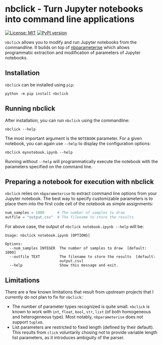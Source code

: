 # nbclick - Turn Jupyter notebooks into command line applications

[![License: MIT](https://img.shields.io/badge/License-MIT-yellow.svg)](https://opensource.org/licenses/MIT)
[![PyPI version](https://badge.fury.io/py/nbclick.svg)](https://badge.fury.io/py/nbclick)

`nbclick` allows you to modify and run Jupyter notebooks from the commandline.
It builds on top of [nbparameterise](https://github.com/takluyver/nbparameterise) which allows
programmatic extraction and modification of parameters of Jupyter notebooks.

## Installation

`nbclick` can be installed using `pip`:

```
python -m pip install nbclick
```

## Running nbclick

After installation, you can run `nbclick` using the commandline:

```
nbclick --help
```

The most important argument is the `NOTEBOOK` parameter. For a given notebook,
you can again use `--help` to display the configuration options:

```
nbclick mynotebook.ipynb --help
```

Running without `--help` will programmatically execute the notebook with
the parameters specified on the command line.

## Preparing a notebook for execution with nbclick

`nbclick` relies on `nbparameterise` to extract command line options from your
Jupyter notebook. The best way to specify customizable parameters is to place
them into the first code cell of the notebook as simple assignments:

```python
num_samples = 1000      # The number of samples to draw
outfile = "output.csv"  # The filename to store the results
```

For above case, the output of `nbclick notebook.ipynb --help` will be:

```
Usage: nbclick notebook.ipynb [OPTIONS]

Options:
  --num_samples INTEGER  The number of samples to draw  [default: 1000]
  --outfile TEXT         The filename to store the results  [default:
                         output.csv]
  --help                 Show this message and exit.
```

## Limitations

There are a few known limitations that result from upstream projects that I currently
do not plan to fix for `nbclick`:

* The number of parameter types recognized is quite small. `nbclick` is known to work
  with `int`, `float`, `bool`, `str`, `list` (of both homogeneous and heterogeneous type).
  Most notably, `nbparameterise` does not support `tuple`s.
* List parameters are restricted to fixed length (defined by their default). This results
  from `click` voluntarily chosing not to provide variable length list parameters, as it
  introduces ambiguity of the parser.
